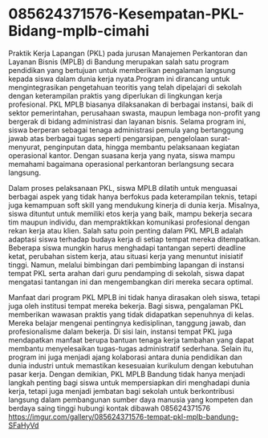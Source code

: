 # 085624371576-Kesempatan-PKL-Bidang-mplb-cimahi
Praktik Kerja Lapangan (PKL) pada jurusan Manajemen Perkantoran dan Layanan Bisnis (MPLB) di Bandung merupakan salah satu program pendidikan yang bertujuan untuk memberikan pengalaman langsung kepada siswa dalam dunia kerja nyata.Program ini dirancang untuk mengintegrasikan pengetahuan teoritis yang telah dipelajari di sekolah dengan keterampilan praktis yang diperlukan di lingkungan kerja profesional. PKL MPLB biasanya dilaksanakan di berbagai instansi, baik di sektor pemerintahan, perusahaan swasta, maupun lembaga non-profit yang bergerak di bidang administrasi dan layanan bisnis. Selama program ini, siswa berperan sebagai tenaga administrasi pemula yang bertanggung jawab atas berbagai tugas seperti pengarsipan, pengelolaan surat-menyurat, penginputan data, hingga membantu pelaksanaan kegiatan operasional kantor. Dengan suasana kerja yang nyata, siswa mampu memahami bagaimana operasional perkantoran berlangsung secara langsung.

Dalam proses pelaksanaan PKL, siswa MPLB dilatih untuk menguasai berbagai aspek yang tidak hanya berfokus pada keterampilan teknis, tetapi juga kemampuan soft skill yang mendukung kinerja di dunia kerja. Misalnya, siswa dituntut untuk memiliki etos kerja yang baik, mampu bekerja secara tim maupun individu, dan mempraktikkan komunikasi profesional dengan rekan kerja atau klien. Salah satu poin penting dalam PKL MPLB adalah adaptasi siswa terhadap budaya kerja di setiap tempat mereka ditempatkan. Beberapa siswa mungkin harus menghadapi tantangan seperti deadline ketat, perubahan sistem kerja, atau situasi kerja yang menuntut inisiatif tinggi. Namun, melalui bimbingan dari pembimbing lapangan di instansi tempat PKL serta arahan dari guru pendamping di sekolah, siswa dapat mengatasi tantangan ini dan mengembangkan diri mereka secara optimal.

Manfaat dari program PKL MPLB ini tidak hanya dirasakan oleh siswa, tetapi juga oleh institusi tempat mereka bekerja. Bagi siswa, pengalaman PKL memberikan wawasan praktis yang tidak didapatkan sepenuhnya di kelas. Mereka belajar mengenai pentingnya kedisiplinan, tanggung jawab, dan profesionalisme dalam bekerja. Di sisi lain, instansi tempat PKL juga mendapatkan manfaat berupa bantuan tenaga kerja tambahan yang dapat membantu menyelesaikan tugas-tugas administratif sederhana. Selain itu, program ini juga menjadi ajang kolaborasi antara dunia pendidikan dan dunia industri untuk memastikan kesesuaian kurikulum dengan kebutuhan pasar kerja. Dengan demikian, PKL MPLB Bandung tidak hanya menjadi langkah penting bagi siswa untuk mempersiapkan diri menghadapi dunia kerja, tetapi juga menjadi jembatan bagi sekolah untuk berkontribusi langsung dalam pembangunan sumber daya manusia yang kompeten dan berdaya saing tinggi
hubungi kontak dibawah
085624371576
https://imgur.com/gallery/085624371576-tempat-pkl-mplb-bandung-SFaHyVd 

